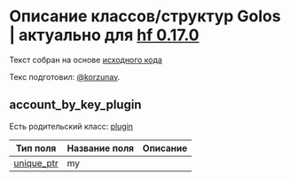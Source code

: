 # Описание классов/структур Golos | актуально для [hf 0.17.0](https://github.com/GolosChain/golos/releases/tag/v0.17.0)
Текст собран на основе [исходного кода](https://github.com/GolosChain/golos/tree/master/plugins/account_by_key/include/golos/plugins/account_by_key/account_by_key_plugin.hpp)

Текс подготовил: [@korzunav](https://golos.io/@korzunav).

## account_by_key_plugin

Есть родительский класс: [plugin](plugin.md)

|Тип поля|Название поля|Описание|
|--------|-------------|--------|
|[unique_ptr](unique_ptr.md)|my||
